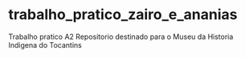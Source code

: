 # trabalho_pratico_zairo_e_ananias
 Trabalho pratico A2
 Repositorio destinado para o Museu da Historia Indigena do Tocantins
